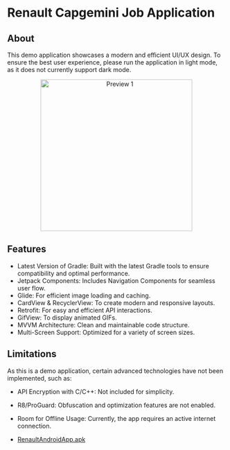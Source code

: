# Renault Capgemini Job Application

## About
This demo application showcases a modern and efficient UI/UX design. To ensure the best user experience, please run the application in light mode, as it does not currently support dark mode.


<p align="center">
  <img src="https://raw.githubusercontent.com/tahaprogrammer/Test/refs/heads/main/renault.gif" alt="Preview 1" width="350" /> 
</p>

## Features
* Latest Version of Gradle: Built with the latest Gradle tools to ensure compatibility and optimal performance.
* Jetpack Components: Includes Navigation Components for seamless user flow.
* Glide: For efficient image loading and caching.
* CardView & RecyclerView: To create modern and responsive layouts.
* Retrofit: For easy and efficient API interactions.
* GifView: To display animated GIFs.
* MVVM Architecture: Clean and maintainable code structure.
* Multi-Screen Support: Optimized for a variety of screen sizes.

## Limitations
As this is a demo application, certain advanced technologies have not been implemented, such as:
* API Encryption with C/C++: Not included for simplicity.
* R8/ProGuard: Obfuscation and optimization features are not enabled.
* Room for Offline Usage: Currently, the app requires an active internet connection.

* [RenaultAndroidApp.apk](https://raw.githubusercontent.com/tahaprogrammer/Test/refs/heads/main/renaultAndroidApp.apk)
